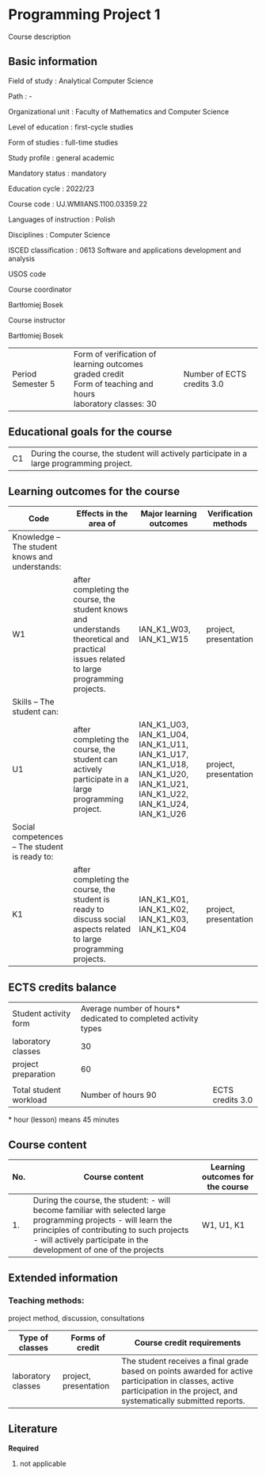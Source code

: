 # Programming Project 1

Course description

## Basic information

Field of study
:   Analytical Computer Science

Path
:   -

Organizational unit
:   Faculty of Mathematics and Computer Science

Level of education
:   first-cycle studies

Form of studies
:   full-time studies

Study profile
:   general academic

Mandatory status
:   mandatory

Education cycle
:   2022/23

Course code
:   UJ.WMIIANS.1100.03359.22

Languages of instruction
:   Polish

Disciplines
:   Computer Science

ISCED classification
:   0613 Software and applications development and analysis

USOS code

Course coordinator

Bartłomiej Bosek

Course instructor

Bartłomiej Bosek

|  |  |  |
| --- | --- | --- |
| Period  Semester 5 | Form of verification of learning outcomes <br/> graded credit <br/> Form of teaching and hours  <br/> laboratory classes: 30 | Number of ECTS credits  3.0 |

## Educational goals for the course

|  |  |
| --- | --- |
| C1 | During the course, the student will actively participate in a large programming project. |

## Learning outcomes for the course

| Code | Effects in the area of | Major learning outcomes | Verification methods |
| --- | --- | --- | --- |
| Knowledge – The student knows and understands: | | | |
| W1 | after completing the course, the student knows and understands theoretical and practical issues related to large programming projects. | IAN\_K1\_W03,   IAN\_K1\_W15 | project, presentation |
| Skills – The student can: | | | |
| U1 | after completing the course, the student can actively participate in a large programming project. | IAN\_K1\_U03,   IAN\_K1\_U04,   IAN\_K1\_U11,   IAN\_K1\_U17,   IAN\_K1\_U18,   IAN\_K1\_U20,   IAN\_K1\_U21,   IAN\_K1\_U22,   IAN\_K1\_U24,   IAN\_K1\_U26 | project, presentation |
| Social competences – The student is ready to: | | | |
| K1 | after completing the course, the student is ready to discuss social aspects related to large programming projects. | IAN\_K1\_K01,   IAN\_K1\_K02,   IAN\_K1\_K03,   IAN\_K1\_K04 | project, presentation |

## ECTS credits balance

|  |  |  |
| --- | --- | --- |
| Student activity form | Average number of hours* dedicated to completed activity types | |
| laboratory classes | 30 | |
| project preparation | 60 | |
|  | | |
| Total student workload | Number of hours  90 | ECTS credits  3.0 |

\* hour (lesson) means 45 minutes

## Course content

| No. | Course content | Learning outcomes for the course |
| --- | --- | --- |
| 1. | During the course, the student:    - will become familiar with selected large programming projects    - will learn the principles of contributing to such projects    - will actively participate in the development of one of the projects | W1,   U1,   K1 |

## Extended information

### Teaching methods:

project method, discussion, consultations

| Type of classes | Forms of credit | Course credit requirements |
| --- | --- | --- |
| laboratory classes | project, presentation | The student receives a final grade based on points awarded for active participation in classes, active participation in the project, and systematically submitted reports. |

## Literature

**Required**

1. not applicable